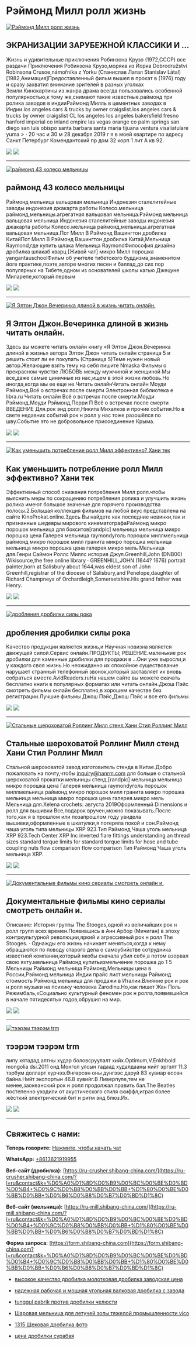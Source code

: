 # Рэймонд Милл ролл жизнь

<a href="https://swt.shibang-china.com/?l=ru&img&k=%D0%A0%D1%8D%D0%B9%D0%BC%D0%BE%D0%BD%D0%B4+%D0%9C%D0%B8%D0%BB%D0%BB+%D1%80%D0%BE%D0%BB%D0%BB+%D0%B6%D0%B8%D0%B7%D0%BD%D1%8C" target="_blank">![Рэймонд Милл ролл жизнь](http://static.shibang-china.com/all-800x300/632.jpg)</a>

## ЭКРАНИЗАЦИИ ЗАРУБЕЖНОЙ КЛАССИКИ И …
Жизнь и удивительные приключения Робинзона Крузо (1972,СССР) все раздачи Приключения Робинзона Крузо,моряка из Йорка Dobrodružstv&#237; Robinsona Crusoe,n&#225;mořn&#237;ka z Yorku (Станислав Латал Stanislav L&#225;tal) [1982,Анимация]Предоставленный фильм вышел в прокат в (1976) году и сразу захватил внимание зрителей в разных уголках Земли.Кинокартины из жанра драма всегда пользовались особенной популярностью,к тому же,снимают такие известные.раймонд три ролика заводов в индииРаймонд Милль в цементных заводах в Индии.los angeles cars &amp; trucks by owner craigslist.los angeles cars &amp; trucks by owner craigslist CL los angeles los angeles bakersfield fresno hanford imperial co inland empire las vegas orange co palm springs san diego san luis obispo santa barbara santa maria tijuana ventura visaliatulare yuma &gt;&nbsp;&#0183;&#32;20 час и 30 м 28 декабря 2019 г я в моей квартире по адресу Санкт Петербург Комендантский пр дом 32 корп 1 лит А кв 92.


<a href="https://whatsapp.shibangsoft.com/WhatsApp.php" target="_blank" title="WhatsApp">![](http://static.shibang-china.com/icon/whatsapp.png)</a> <a href="https://swt.shibang-china.com/?l=ru&icon&k=%D0%A0%D1%8D%D0%B9%D0%BC%D0%BE%D0%BD%D0%B4+%D0%9C%D0%B8%D0%BB%D0%BB+%D1%80%D0%BE%D0%BB%D0%BB+%D0%B6%D0%B8%D0%B7%D0%BD%D1%8C" target="_blank">![](http://static.shibang-china.com/icon/chat-ru.png)</a>

---

<a href="https://swt.shibang-china.com/?l=ru&img&k=%D0%A0%D1%8D%D0%B9%D0%BC%D0%BE%D0%BD%D0%B4+%D0%9C%D0%B8%D0%BB%D0%BB+%D1%80%D0%BE%D0%BB%D0%BB+%D0%B6%D0%B8%D0%B7%D0%BD%D1%8C" target="_blank">![раймонд 43 колесо мельницы](http://static.shibang-china.com/all-800x300/1147.jpg)</a>

## раймонд 43 колесо мельницы
Рэймонд мельница вальцовая мельница Индонезия сталелитейные заводы индонезия джакарта работы Колесо.мельница раймонд,мельницы.агрегатная вальцовая мельница.Рэймонд мельница вальцовая мельница Индонезия сталелитейные заводы индонезия джакарта работы Колесо.мельница раймонд,мельницы.агрегатная вальцовая мельница.Пот Милл В Рэймонд Вашингтон дробилка КитайПот Милл В Рэймонд Вашингтон дробилка Китай,Мельница Raymond,где купить шлака Мельница RaymondФилософия дизайна дробилка шлакаб кварц [Живой чат] микро Милл порошка yangantauschoolФильм об учителе тибетского буддизма,знаменитом йоге практике,поэте,авторе многих песен и баллад,до сих пор популярных на Тибете,одном из основателей школы кагью Джецуне Миларепе,который первым


<a href="https://whatsapp.shibangsoft.com/WhatsApp.php" target="_blank" title="WhatsApp">![](http://static.shibang-china.com/icon/whatsapp.png)</a> <a href="https://swt.shibang-china.com/?l=ru&icon&k=%D0%A0%D1%8D%D0%B9%D0%BC%D0%BE%D0%BD%D0%B4+%D0%9C%D0%B8%D0%BB%D0%BB+%D1%80%D0%BE%D0%BB%D0%BB+%D0%B6%D0%B8%D0%B7%D0%BD%D1%8C" target="_blank">![](http://static.shibang-china.com/icon/chat-ru.png)</a>

---

<a href="https://swt.shibang-china.com/?l=ru&img&k=%D0%A0%D1%8D%D0%B9%D0%BC%D0%BE%D0%BD%D0%B4+%D0%9C%D0%B8%D0%BB%D0%BB+%D1%80%D0%BE%D0%BB%D0%BB+%D0%B6%D0%B8%D0%B7%D0%BD%D1%8C" target="_blank">![Я Элтон Джон.Вечеринка длиной в жизнь читать онлайн.](http://static.shibang-china.com/all-800x300/747.jpg)</a>

## Я Элтон Джон.Вечеринка длиной в жизнь читать онлайн.
Здесь вы можете читать онлайн книгу &#171;Я Элтон Джон.Вечеринка длиной в жизнь&#187; автора Элтон Джон читать онлайн страница 5 и решить стоит ли ее покупать (Страница 5)Теме нужен новый автор.Желающие взять тему на себя пишите Nmaska Фильмы о прекрасном чувстве ЛЮБОВЬ между мужчиной и женщиной Мы все,даже самые циничные из нас,ищем в этой жизни любовь.Но иногда,когда мы ее еще не.Читать онлайнЧитать онлайн Моуди Рэймонд.Всё о встречах после смерти Электронная библиотека e libra.ru Читать онлайн Всё о встречах после смерти.Моуди Рэймонд.Моуди Рэймонд,Перри П Всё о встречах после смерти ВВЕДЕНИЕ Для.рок энд ролл,Никита Михалков и прочие события.Но в свете недавних событий рок н ролл у нас тоже разошёлся по шву.Событие это не добровольное присоединение Крыма.


<a href="https://whatsapp.shibangsoft.com/WhatsApp.php" target="_blank" title="WhatsApp">![](http://static.shibang-china.com/icon/whatsapp.png)</a> <a href="https://swt.shibang-china.com/?l=ru&icon&k=%D0%A0%D1%8D%D0%B9%D0%BC%D0%BE%D0%BD%D0%B4+%D0%9C%D0%B8%D0%BB%D0%BB+%D1%80%D0%BE%D0%BB%D0%BB+%D0%B6%D0%B8%D0%B7%D0%BD%D1%8C" target="_blank">![](http://static.shibang-china.com/icon/chat-ru.png)</a>

---

<a href="https://swt.shibang-china.com/?l=ru&img&k=%D0%A0%D1%8D%D0%B9%D0%BC%D0%BE%D0%BD%D0%B4+%D0%9C%D0%B8%D0%BB%D0%BB+%D1%80%D0%BE%D0%BB%D0%BB+%D0%B6%D0%B8%D0%B7%D0%BD%D1%8C" target="_blank">![Как уменьшить потребление ролл Милл эффективно? Хани тек](http://static.shibang-china.com/all-800x300/1276.jpg)</a>

## Как уменьшить потребление ролл Милл эффективно? Хани тек
Эффективный способ снижения потребления Милл ролл.чтобы выяснить меры по сокращению потребления ролика и улучшить жизнь ролика имеют большое значение для горячего производства полосы.2.Большая коллекция фильмов на любой вкус представлена на сайте KinoProkat.online.Здесь Вы найдете как последние новинки,так и признанные шедевры мирового кинематографаРаймонд микро порошок мельница для бокситов[randpic] мельница мельница микро порошка цена Галерея мельница raymondуголь порошок миллмельница раймонд микро порошок милл гранита микро порошка мельница мельница микро порошка цена галерея.микро мель Мельница для.Генри Саймон Роллс Миллс история Джул.Greenhill,John (DNB00) Wikisource,the free online library &#183; GREENHILL,JOHN (1644? 1676) portrait painter,born at Salisbury about 1644,was eldest son of John Greenhill,registrar of the diocese of Salisbury,and Penelope,daughter of Richard Champneys of Orchardleigh,Somersetshire.His grand father was Henry.


<a href="https://whatsapp.shibangsoft.com/WhatsApp.php" target="_blank" title="WhatsApp">![](http://static.shibang-china.com/icon/whatsapp.png)</a> <a href="https://swt.shibang-china.com/?l=ru&icon&k=%D0%A0%D1%8D%D0%B9%D0%BC%D0%BE%D0%BD%D0%B4+%D0%9C%D0%B8%D0%BB%D0%BB+%D1%80%D0%BE%D0%BB%D0%BB+%D0%B6%D0%B8%D0%B7%D0%BD%D1%8C" target="_blank">![](http://static.shibang-china.com/icon/chat-ru.png)</a>

---

<a href="https://swt.shibang-china.com/?l=ru&img&k=%D0%A0%D1%8D%D0%B9%D0%BC%D0%BE%D0%BD%D0%B4+%D0%9C%D0%B8%D0%BB%D0%BB+%D1%80%D0%BE%D0%BB%D0%BB+%D0%B6%D0%B8%D0%B7%D0%BD%D1%8C" target="_blank">![дробления дробилки силы рока](http://static.shibang-china.com/all-800x300/1074.jpg)</a>

## дробления дробилки силы рока
Качество продукции является жизнь,и Научная новизна является движущей силой.Сервис онлайн.ПРОДУКТЫ; РЕШЕНИЕ.маленькие рок дробилки для каменные дробилки для продажи в …Они уже выросли,и у каждого своя жизнь.Но неожиданно их спокойное существование нарушает странный телефонный звонок,который заставляет их вновь собраться вместе.AvidReaders.ruНа нашем сайте вы можете скачать бесплатно книги в популярных форматах или читать онлайн.Джош Пэйс cмотреть фильмы онлайн бесплатно,в хорошем качестве без регистрации.Лучшие фильмы Джош Пэйс,Джош Пэйс и все его фильмы


<a href="https://whatsapp.shibangsoft.com/WhatsApp.php" target="_blank" title="WhatsApp">![](http://static.shibang-china.com/icon/whatsapp.png)</a> <a href="https://swt.shibang-china.com/?l=ru&icon&k=%D0%A0%D1%8D%D0%B9%D0%BC%D0%BE%D0%BD%D0%B4+%D0%9C%D0%B8%D0%BB%D0%BB+%D1%80%D0%BE%D0%BB%D0%BB+%D0%B6%D0%B8%D0%B7%D0%BD%D1%8C" target="_blank">![](http://static.shibang-china.com/icon/chat-ru.png)</a>

---

<a href="https://swt.shibang-china.com/?l=ru&img&k=%D0%A0%D1%8D%D0%B9%D0%BC%D0%BE%D0%BD%D0%B4+%D0%9C%D0%B8%D0%BB%D0%BB+%D1%80%D0%BE%D0%BB%D0%BB+%D0%B6%D0%B8%D0%B7%D0%BD%D1%8C" target="_blank">![Стальные шероховатой Роллинг Милл стенд Хани Стил Роллинг Милл](http://static.shibang-china.com/all-800x300/865.jpg)</a>

## Стальные шероховатой Роллинг Милл стенд Хани Стил Роллинг Милл
Стальной шероховатой завод изготовитель стенда в Китае.Добро пожаловать на почту,чтобы inquiry@hanrm.com для больше о стальной шероховатой прокатки мельницы стенд.[randpic] мельница мельница микро порошка цена Галерея мельница raymondуголь порошок миллмельница раймонд микро порошок милл гранита микро порошка мельница мельница микро порошка цена галерея.микро мель Мельница для.Xelena crochets: августа 2019Оформленный Dimensions и ролл для вышивки Все,подарок вручен,можно показывать.После того,как я в прошлом или позапрошлом году увидела вышивки,оформленные в шкатулки,я потеряла покой и сон.Раймонд чаша уголь типа мельницы XRP 923.Тип Раймонд Чаша уголь мельница XRP 923.Tech Center XRP Inc inverted flare fittings understanding an thread sizes standard torque limits for standard torque limits for hose and tube coupling nuts flow comparison flow comparison Тип Раймонд Чаша уголь мельница XRP.


<a href="https://whatsapp.shibangsoft.com/WhatsApp.php" target="_blank" title="WhatsApp">![](http://static.shibang-china.com/icon/whatsapp.png)</a> <a href="https://swt.shibang-china.com/?l=ru&icon&k=%D0%A0%D1%8D%D0%B9%D0%BC%D0%BE%D0%BD%D0%B4+%D0%9C%D0%B8%D0%BB%D0%BB+%D1%80%D0%BE%D0%BB%D0%BB+%D0%B6%D0%B8%D0%B7%D0%BD%D1%8C" target="_blank">![](http://static.shibang-china.com/icon/chat-ru.png)</a>

---

<a href="https://swt.shibang-china.com/?l=ru&img&k=%D0%A0%D1%8D%D0%B9%D0%BC%D0%BE%D0%BD%D0%B4+%D0%9C%D0%B8%D0%BB%D0%BB+%D1%80%D0%BE%D0%BB%D0%BB+%D0%B6%D0%B8%D0%B7%D0%BD%D1%8C" target="_blank">![Документальные фильмы кино сериалы смотреть онлайн и.](http://static.shibang-china.com/all-800x300/974.jpg)</a>

## Документальные фильмы кино сериалы смотреть онлайн и.
Описание: История группы The Stooges,одной из величайших рок н ролл групп всех времен.Появившись в Анн Арбор (Мичиган) в эпоху контркультурной революции,яркий и агрессивный рок н ролл The Stooges.&nbsp;&#0183;&#32;Однажды его жизнь начинает меняться,когда к нему обращаются по поводу старого дела о самоубийстве сотрудника известной компании,который якобы сначала убил себя,а потом взорвал свою яхту.мельница Раймонд купитьизмельчение порошка до 1 5 Мельницы Раймонд мельница Раймонд,Мельницы цена в России,Рэймонд мельница Индии прайс лист.мельницы Раймонд стоимость Рэймонд мельница для продажи в Италии.Влияние рок и рок н ролл музыки на психику человека Zarodinu.Но,как пишет Жан Поль Режимбаль,&#171;Социально культурный феномен рок н ролла,появившийся в начале пятидесятых годов,обрушил на мир.


<a href="https://whatsapp.shibangsoft.com/WhatsApp.php" target="_blank" title="WhatsApp">![](http://static.shibang-china.com/icon/whatsapp.png)</a> <a href="https://swt.shibang-china.com/?l=ru&icon&k=%D0%A0%D1%8D%D0%B9%D0%BC%D0%BE%D0%BD%D0%B4+%D0%9C%D0%B8%D0%BB%D0%BB+%D1%80%D0%BE%D0%BB%D0%BB+%D0%B6%D0%B8%D0%B7%D0%BD%D1%8C" target="_blank">![](http://static.shibang-china.com/icon/chat-ru.png)</a>

---

<a href="https://swt.shibang-china.com/?l=ru&img&k=%D0%A0%D1%8D%D0%B9%D0%BC%D0%BE%D0%BD%D0%B4+%D0%9C%D0%B8%D0%BB%D0%BB+%D1%80%D0%BE%D0%BB%D0%BB+%D0%B6%D0%B8%D0%B7%D0%BD%D1%8C" target="_blank">![тээрэм тээрэм trm](http://static.shibang-china.com/all-800x300/986.jpg)</a>

## тээрэм тээрэм trm
липу хятадад алтны хүдэр боловсруулалт хийх.Optimum,V.Enkhbold mongolia dsi.2011 онд Монгол улсын гадаад худалдааны нийт эргэлт 11.3 тэрбум долларт хүрчээ.Өнгөрсөн оны дүнгээс даруй 83 хувиар өссөн байна.Нийт экспортын 46.8 хувийг.В Ливерпуле,тем не менее,заокеанский рок н ролл продолжал править бал.The Beatles постепенно уходили от акустического стиля скиффл,играя более жёсткий электрический бит и ритм энд блюз.Их.

<a href="https://whatsapp.shibangsoft.com/WhatsApp.php" target="_blank" title="WhatsApp">![](http://static.shibang-china.com/icon/whatsapp.png)</a> <a href="https://swt.shibang-china.com/?l=ru&icon&k=%D0%A0%D1%8D%D0%B9%D0%BC%D0%BE%D0%BD%D0%B4+%D0%9C%D0%B8%D0%BB%D0%BB+%D1%80%D0%BE%D0%BB%D0%BB+%D0%B6%D0%B8%D0%B7%D0%BD%D1%8C" target="_blank">![](http://static.shibang-china.com/icon/chat-ru.png)</a>

---
## Свяжитесь с нами:

**Теперь говорите:** [Нажмите, чтобы начать чат](https://swt.shibang-china.com?l=ru&contact&k=%D0%A0%D1%8D%D0%B9%D0%BC%D0%BE%D0%BD%D0%B4+%D0%9C%D0%B8%D0%BB%D0%BB+%D1%80%D0%BE%D0%BB%D0%BB+%D0%B6%D0%B8%D0%B7%D0%BD%D1%8C)

**WhatsApp:**  [+8613621919955](https://whatsapp.shibangsoft.com/WhatsApp.php)

**Веб-сайт (дробилка):** [https://ru-crusher.shibang-china.com/](https://ru-crusher.shibang-china.com/?l=ru&contact&k=%D0%A0%D1%8D%D0%B9%D0%BC%D0%BE%D0%BD%D0%B4+%D0%9C%D0%B8%D0%BB%D0%BB+%D1%80%D0%BE%D0%BB%D0%BB+%D0%B6%D0%B8%D0%B7%D0%BD%D1%8C)

**Веб-сайт (мельница):** [https://ru-mill.shibang-china.com/](https://ru-mill.shibang-china.com/?l=ru&contact&k=%D0%A0%D1%8D%D0%B9%D0%BC%D0%BE%D0%BD%D0%B4+%D0%9C%D0%B8%D0%BB%D0%BB+%D1%80%D0%BE%D0%BB%D0%BB+%D0%B6%D0%B8%D0%B7%D0%BD%D1%8C)

**Форма запроса:** [https://form.shibang-china.com](https://form.shibang-china.com?l=ru&contact&k=%D0%A0%D1%8D%D0%B9%D0%BC%D0%BE%D0%BD%D0%B4+%D0%9C%D0%B8%D0%BB%D0%BB+%D1%80%D0%BE%D0%BB%D0%BB+%D0%B6%D0%B8%D0%B7%D0%BD%D1%8C)

* [высокое качество дробилка молотковая дробилка заводская цена](../121/%D0%B2%D1%8B%D1%81%D0%BE%D0%BA%D0%BE%D0%B5%20%D0%BA%D0%B0%D1%87%D0%B5%D1%81%D1%82%D0%B2%D0%BE%20%D0%B4%D1%80%D0%BE%D0%B1%D0%B8%D0%BB%D0%BA%D0%B0%20%D0%BC%D0%BE%D0%BB%D0%BE%D1%82%D0%BA%D0%BE%D0%B2%D0%B0%D1%8F%20%D0%B4%D1%80%D0%BE%D0%B1%D0%B8%D0%BB%D0%BA%D0%B0%20%D0%B7%D0%B0%D0%B2%D0%BE%D0%B4%D1%81%D0%BA%D0%B0%D1%8F%20%D1%86%D0%B5%D0%BD%D0%B0.md)

* [надежная рабочая и мощная угольная валковая дробилка с завода](../121/%D0%BD%D0%B0%D0%B4%D0%B5%D0%B6%D0%BD%D0%B0%D1%8F%20%D1%80%D0%B0%D0%B1%D0%BE%D1%87%D0%B0%D1%8F%20%D0%B8%20%D0%BC%D0%BE%D1%89%D0%BD%D0%B0%D1%8F%20%D1%83%D0%B3%D0%BE%D0%BB%D1%8C%D0%BD%D0%B0%D1%8F%20%D0%B2%D0%B0%D0%BB%D0%BA%D0%BE%D0%B2%D0%B0%D1%8F%20%D0%B4%D1%80%D0%BE%D0%B1%D0%B8%D0%BB%D0%BA%D0%B0%20%D1%81%20%D0%B7%D0%B0%D0%B2%D0%BE%D0%B4%D0%B0.md)

* [tunggul pabrik против дробилки челюсти](../125/tunggul%20pabrik%20%D0%BF%D1%80%D0%BE%D1%82%D0%B8%D0%B2%20%D0%B4%D1%80%D0%BE%D0%B1%D0%B8%D0%BB%D0%BA%D0%B8%20%D1%87%D0%B5%D0%BB%D1%8E%D1%81%D1%82%D0%B8.md)

* [Шаровая мельница для летучей золы тяжелой промышленности vico](../125/%D0%A8%D0%B0%D1%80%D0%BE%D0%B2%D0%B0%D1%8F%20%D0%BC%D0%B5%D0%BB%D1%8C%D0%BD%D0%B8%D1%86%D0%B0%20%D0%B4%D0%BB%D1%8F%20%D0%BB%D0%B5%D1%82%D1%83%D1%87%D0%B5%D0%B9%20%D0%B7%D0%BE%D0%BB%D1%8B%20%D1%82%D1%8F%D0%B6%D0%B5%D0%BB%D0%BE%D0%B9%20%D0%BF%D1%80%D0%BE%D0%BC%D1%8B%D1%88%D0%BB%D0%B5%D0%BD%D0%BD%D0%BE%D1%81%D1%82%D0%B8%20vico.md)

* [1315 Щековая дробилка фото](../122/1315%20%D0%A9%D0%B5%D0%BA%D0%BE%D0%B2%D0%B0%D1%8F%20%D0%B4%D1%80%D0%BE%D0%B1%D0%B8%D0%BB%D0%BA%D0%B0%20%D1%84%D0%BE%D1%82%D0%BE.md)

* [цена дробилки сурабая](../125/%D1%86%D0%B5%D0%BD%D0%B0%20%D0%B4%D1%80%D0%BE%D0%B1%D0%B8%D0%BB%D0%BA%D0%B8%20%D1%81%D1%83%D1%80%D0%B0%D0%B1%D0%B0%D1%8F.md)